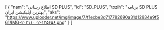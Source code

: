 [
  {
    "nam": "اطلاع رسانی SD PLUS",
    "id": "SD_PLUS",
    "tozih": "برنامه SD PLUS بهترین اپلیکیشن ایران",
    "aks": "https://www.uplooder.net/img/image/7/f1ecbe3d717782690a31d12634e9f561/IMG-۲۰۲۱۱۰۰۲-۱۴۵۶۵۶.png"
  }
]
